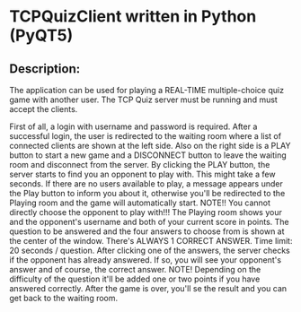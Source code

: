 # TCPQuizClient written in Python (PyQT5)

## Description:

  The application can be used for playing a REAL-TIME multiple-choice quiz game with another user.
  The TCP Quiz server must be running and must accept the clients.
  
  First of all, a login with username and password is required. After a successful login, the user is redirected to the waiting room
  where a list of connected clients are shown at the left side. Also on the right side is a PLAY button to start a new game and a DISCONNECT button
  to leave the waiting room and disconnect from the server.
  By clicking the PLAY button, the server starts to find you an opponent to play with. This might take a few seconds. If there are no users available to play, 
  a message appears under the Play button to inform you about it, otherwise you'll be redirected to the Playing room and the game will automatically start.
  NOTE!! You cannot directly choose the opponent to play with!!!
  The Playing room shows your and the opponent's username and both of your current score in points. The question to be answered and the four answers to choose from
  is shown at the center of the window. There's ALWAYS 1 CORRECT ANSWER. Time limit: 20 seconds / question.
  After clicking one of the answers, the server checks if the opponent has already answered. If so, you will see your opponent's answer and of course, the correct answer.
  NOTE! Depending on the difficulty of the question it'll be added one or two points if you have answered correctly.
  After the game is over, you'll se the result and you can get back to the waiting room.
  
  
  

